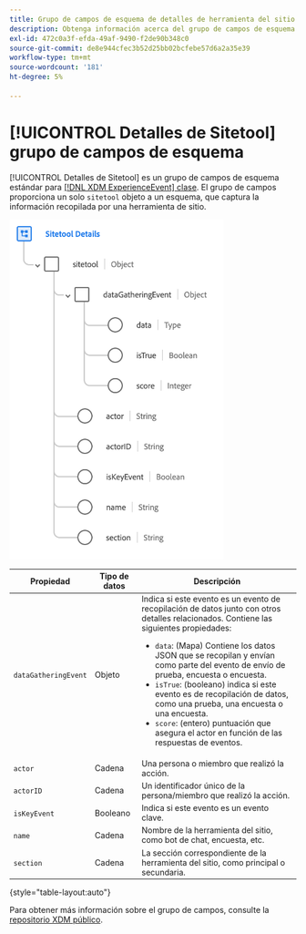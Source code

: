 ```yaml
---
title: Grupo de campos de esquema de detalles de herramienta del sitio
description: Obtenga información acerca del grupo de campos de esquema Detalles de la herramienta del sitio.
exl-id: 472c0a3f-efda-49af-9490-f2de90b348c0
source-git-commit: de8e944cfec3b52d25bb02bcfebe57d6a2a35e39
workflow-type: tm+mt
source-wordcount: '181'
ht-degree: 5%

---
```


# [!UICONTROL Detalles de Sitetool] grupo de campos de esquema

[!UICONTROL Detalles de Sitetool] es un grupo de campos de esquema estándar para [[!DNL XDM ExperienceEvent] clase](../../classes/experienceevent.md). El grupo de campos proporciona un solo `sitetool` objeto a un esquema, que captura la información recopilada por una herramienta de sitio.

![Estructura del grupo de campos](../../images/field-groups/sitetool-details.png)

| Propiedad | Tipo de datos | Descripción |
| --- | --- | --- |
| `dataGatheringEvent` | Objeto | Indica si este evento es un evento de recopilación de datos junto con otros detalles relacionados. Contiene las siguientes propiedades:<ul><li>`data`: (Mapa) Contiene los datos JSON que se recopilan y envían como parte del evento de envío de prueba, encuesta o encuesta.</li><li>`isTrue`: (booleano) indica si este evento es de recopilación de datos, como una prueba, una encuesta o una encuesta.</li><li>`score`: (entero) puntuación que asegura el actor en función de las respuestas de eventos.</li></ul> |
| `actor` | Cadena | Una persona o miembro que realizó la acción. |
| `actorID` | Cadena | Un identificador único de la persona/miembro que realizó la acción. |
| `isKeyEvent` | Booleano | Indica si este evento es un evento clave. |
| `name` | Cadena | Nombre de la herramienta del sitio, como bot de chat, encuesta, etc. |
| `section` | Cadena | La sección correspondiente de la herramienta del sitio, como principal o secundaria. |

{style="table-layout:auto"}

Para obtener más información sobre el grupo de campos, consulte la [repositorio XDM público](https://github.com/adobe/xdm/blob/master/components/fieldgroups/experience-event/industry-verticals/experienceevent-healthcare-sitetool.schema.json).
